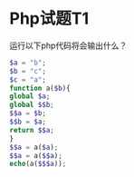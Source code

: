 # Php试题T1
运行以下php代码将会输出什么？
```php
$a = "b";
$b = "c";
$c = "a";
function a($b){
global $a;
global $$b;
$$a = $b;
$$b = $a;
return $$a;
}
$$a = a($a);
$$a = a($$a);
echo(a($$$a));
```
